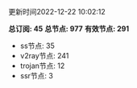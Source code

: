 更新时间2022-12-22 10:02:12

**总订阅: 45**
**总节点: 977**
**有效节点: 291**
- ss节点: 35
- v2ray节点: 241
- trojan节点: 12
- ssr节点: 3
